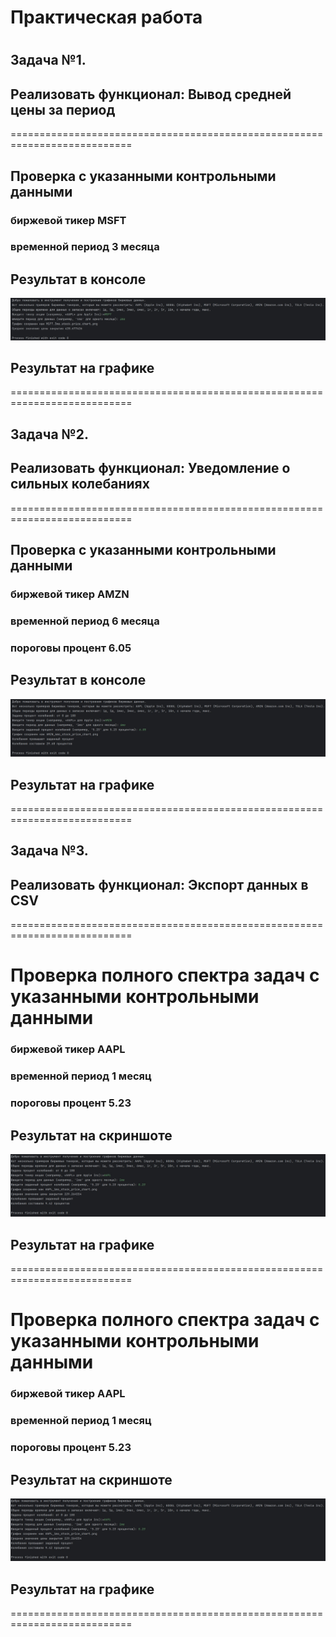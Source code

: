 # Практическая работа
# 
## Задача №1. 
## Реализовать функционал: Вывод средней цены за период
===========================================================================

## Проверка с указанными контрольными данными
### биржевой тикер MSFT
### временной период 3 месяца

## Результат в консоле
![](https://github.com/Lienar/Practicym2/blob/main/Screens/Screen1.jpg)

## Результат на графике
===========================================================================

## Задача №2. 
## Реализовать функционал: Уведомление о сильных колебаниях
===========================================================================

## Проверка с указанными контрольными данными
### биржевой тикер AMZN
### временной период 6 месяца
### пороговы процент 6.05

## Результат в консоле
![](https://github.com/Lienar/Practicym2/blob/main/Screens/Screen2.jpg)

## Результат на графике

===========================================================================

## Задача №3. 
## Реализовать функционал: Экспорт данных в CSV
===========================================================================

# Проверка полного спектра задач с указанными контрольными данными
### биржевой тикер AAPL
### временной период 1 месяц
### пороговы процент 5.23

## Результат на скриншоте
![](https://github.com/Lienar/Practicym2/blob/main/Screens/Screen3.jpg)

## Результат на графике

===========================================================================
# Проверка полного спектра задач с указанными контрольными данными
### биржевой тикер AAPL
### временной период 1 месяц
### пороговы процент 5.23

## Результат на скриншоте
![](https://github.com/Lienar/Practicym2/blob/main/Screens/Screen3.jpg)

## Результат на графике

===========================================================================
